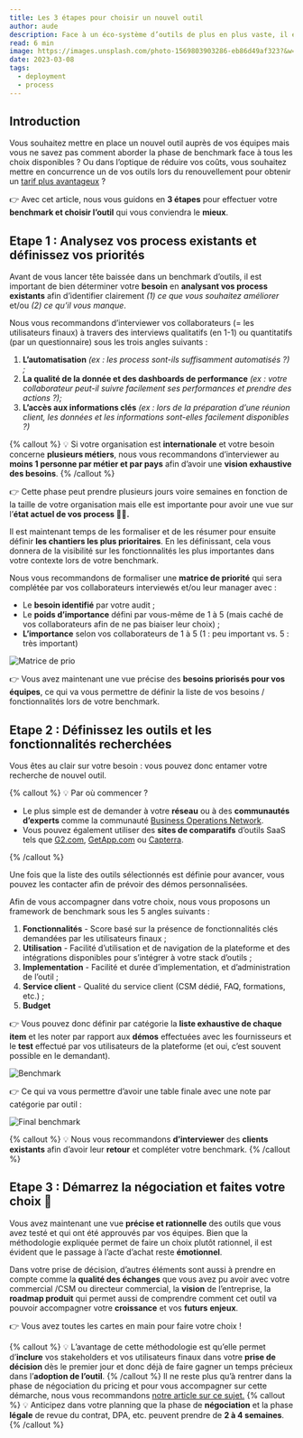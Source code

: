 ```yaml
---
title: Les 3 étapes pour choisir un nouvel outil
author: aude
description: Face à un éco-système d’outils de plus en plus vaste, il est difficile de savoir quel outil choisir et de s’assurer qu’il répondra le mieux au besoin de votre business. Nous vous proposons trois étapes clés pour vous accompagner dans cette démarche.
read: 6 min
image: https://images.unsplash.com/photo-1569803903286-eb86d49af323?&w=1200&h=800&fit=crop
date: 2023-03-08
tags:
  - deployment
  - process
---
```


## Introduction

Vous souhaitez mettre en place un nouvel outil auprès de vos équipes mais vous ne savez pas comment
aborder la phase de benchmark face à tous les choix disponibles ? Ou dans l’optique de réduire vos
coûts, vous souhaitez mettre en concurrence un de vos outils lors du renouvellement pour obtenir un
[tarif plus avantageux](https://www.ocobo.co/media/2) ?

👉 Avec cet article, nous vous guidons en **3 étapes** pour effectuer votre **benchmark et choisir
l’outil** qui vous conviendra le **mieux**.

## Etape 1 : Analysez vos process existants et définissez vos priorités

Avant de vous lancer tête baissée dans un benchmark d’outils, il est important de bien déterminer
votre **besoin** en **analysant vos process existants** afin d’identifier clairement _(1) ce que
vous souhaitez améliorer_ et/ou _(2) ce qu’il vous manque_.

Nous vous recommandons d’interviewer vos collaborateurs (= les utilisateurs finaux) à travers des
interviews qualitatifs (en 1-1) ou quantitatifs (par un questionnaire) sous les trois angles
suivants :

1. **L’automatisation**
   _(ex : les process sont-ils suffisamment automatisés ?) ;_
2. **La qualité de la donnée et des dashboards de performance**
   _(ex : votre collaborateur peut-il suivre facilement ses performances et prendre des actions ?);_
3. **L’accès aux informations clés**
   _(ex : lors de la préparation d’une réunion client, les données et les informations sont-elles facilement disponibles ?)_

{% callout %}
💡 Si votre organisation est **internationale** et votre besoin concerne **plusieurs métiers**, nous vous recommandons d’interviewer au **moins 1 personne par métier et par pays** afin d’avoir une **vision exhaustive des besoins**.
{% /callout %}

👉 Cette phase peut prendre plusieurs jours voire semaines en fonction de la taille de votre
organisation mais elle est importante pour avoir une vue sur l’**état actuel de vos process 🕵️‍♀️.**

Il est maintenant temps de les formaliser et de les résumer pour ensuite définir **les chantiers les
plus prioritaires**. En les définissant, cela vous donnera de la visibilité sur les fonctionnalités
les plus importantes dans votre contexte lors de votre benchmark.

Nous vous recommandons de formaliser une **matrice de priorité** qui sera complétée par vos
collaborateurs interviewés et/ou leur manager avec :

- Le **besoin identifié** par votre audit ;
- Le **poids d’importance** défini par vous-même de 1 à 5 (mais caché de vos collaborateurs afin de
  ne pas biaiser leur choix) ;
- **L’importance** selon vos collaborateurs de 1 à 5 (1 : peu important vs. 5 : très important)

![Matrice de prio](/posts/5/1.png)

👉 Vous avez maintenant une vue précise des **besoins priorisés pour vos équipes**, ce qui va vous
permettre de définir la liste de vos besoins / fonctionnalités lors de votre benchmark.

## Etape 2 : Définissez les outils et les fonctionnalités recherchées

Vous êtes au clair sur votre besoin : vous pouvez donc entamer votre recherche de nouvel outil.

{% callout %}
💡 Par où commencer ?

- Le plus simple est de demander à votre **réseau** ou à des **communautés** **d’experts** comme
  la communauté [Business Operations Network](https://businessops.io/nous-rejoindre).
- Vous pouvez également utiliser des **sites de comparatifs** d’outils SaaS tels que
  [G2.com](https://www.g2.com/categories/crm), [GetApp.com](http://GetApp.com) ou
  [Capterra](https://www.capterra.fr/).

{% /callout %}

Une fois que la liste des outils sélectionnés est définie pour avancer, vous pouvez les contacter
afin de prévoir des démos personnalisées.

Afin de vous accompagner dans votre choix, nous vous proposons un framework de benchmark sous les 5
angles suivants :

1. **Fonctionnalités** - Score basé sur la présence de fonctionnalités clés demandées par les
   utilisateurs finaux ;
2. **Utilisation** - Facilité d’utilisation et de navigation de la plateforme et des intégrations
   disponibles pour s’intégrer à votre stack d’outils ;
3. **Implementation** - Facilité et durée d’implementation, et d’administration de l’outil ;
4. **Service client** - Qualité du service client (CSM dédié, FAQ, formations, etc.) ;
5. **Budget**

👉 Vous pouvez donc définir par catégorie la **liste exhaustive de chaque item** et les noter par
rapport aux **démos** effectuées avec les fournisseurs et le **test** effectué par vos utilisateurs
de la plateforme (et oui, c’est souvent possible en le demandant).

![Benchmark](/posts/5/2.png)

👉 Ce qui va vous permettre d’avoir une table finale avec une note par catégorie par outil :

![Final benchmark](/posts/5/3.png)

{% callout %}
💡 Nous vous recommandons **d’interviewer** des **clients existants** afin d’avoir leur **retour**
et compléter votre benchmark.
{% /callout %}

## Etape 3 : Démarrez la négociation et faites votre choix 🍾

Vous avez maintenant une vue **précise et rationnelle** des outils que vous avez testé et qui ont
été approuvés par vos équipes. Bien que la méthodologie expliquée permet de faire un choix plutôt
rationnel, il est évident que le passage à l’acte d’achat reste **émotionnel**.

Dans votre prise de décision, d’autres éléments sont aussi à prendre en compte comme la **qualité
des échanges** que vous avez pu avoir avec votre commercial /CSM ou directeur commercial, la
**vision** de l’entreprise, la **roadmap produit** qui permet aussi de comprendre comment cet outil
va pouvoir accompagner votre **croissance** et vos **futurs** **enjeux**.

👉 Vous avez toutes les cartes en main pour faire votre choix !

{% callout %}
💡 L’avantage de cette méthodologie est qu’elle permet d’**inclure** vos stakeholders et vos
utilisateurs finaux dans votre **prise de décision** dès le premier jour et donc déjà de faire
gagner un temps précieux dans l’**adoption de l’outil**.
{% /callout %}
Il ne reste plus qu’à rentrer dans la phase de négociation du pricing et pour vous accompagner sur
cette démarche, nous vous recommandons [notre article sur ce sujet.](https://www.ocobo.co/media/2)
{% callout %}
💡 Anticipez dans votre planning que la phase de **négociation** et la phase **légale** de revue
du contrat, DPA, etc. peuvent prendre de **2 à 4 semaines**.
{% /callout %}
